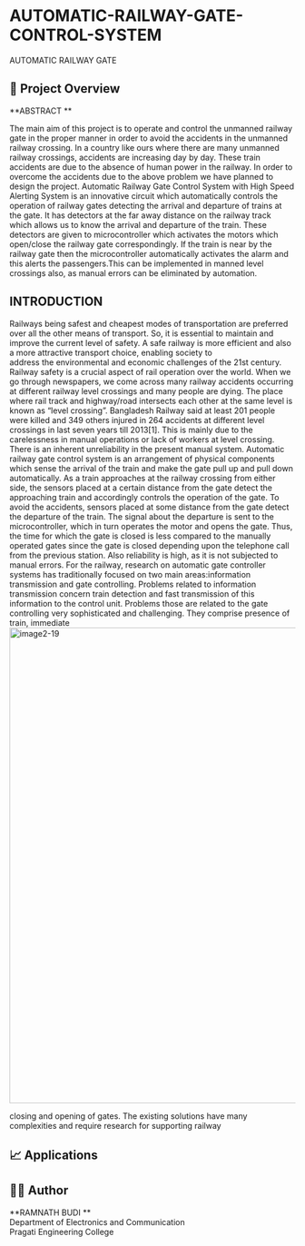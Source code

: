# AUTOMATIC-RAILWAY-GATE-CONTROL-SYSTEM
AUTOMATIC RAILWAY GATE

## 📌 Project Overview

**ABSTRACT **

The main aim of this project is to operate and control the unmanned railway gate in the proper 
manner in order to avoid the accidents in the unmanned railway crossing. In a country like ours 
where there are many unmanned railway crossings, accidents are increasing day by day. These 
train accidents are due to the absence of human power in the railway. In order to overcome the 
accidents due to the above problem we have planned to design the project. Automatic Railway 
Gate Control System with High Speed Alerting System is an innovative circuit which 
automatically controls the operation of railway gates detecting the arrival and departure of 
trains at the gate. It has detectors at the far away distance on the railway track which allows us 
to know the arrival and departure of the train. These detectors are given to microcontroller 
which activates the motors which open/close the railway gate correspondingly. If the train is 
near by the railway gate then the microcontroller automatically activates the alarm and this 
alerts the passengers.This can be implemented in manned level crossings also, as manual errors 
can be eliminated by automation. 

## **INTRODUCTION**

Railways being safest and cheapest modes of transportation are preferred over all the other 
means of transport. So, it is essential to maintain and improve the current level of safety. A safe 
railway is more efficient and also a more attractive transport choice, enabling society to  
address the environmental and economic challenges of the 21st century. Railway safety is a 
crucial aspect of rail operation over the world. When we go through newspapers, we come 
across many railway accidents occurring at different railway level crossings and many people 
are dying. The place where rail track and highway/road intersects each other at the same level 
is known as “level crossing”. Bangladesh Railway said at least 201 people were killed and 349 
others injured in 264 accidents at different level crossings in last seven years till 2013[1]. This 
is mainly due to the carelessness in manual operations or lack of workers at level crossing. 
There is an inherent unreliability in the present manual system. Automatic railway gate control 
system is an arrangement of physical components which sense the arrival of the train and make the gate pull up and pull down automatically. As a train approaches at the railway crossing 
from either side, the sensors placed at a certain distance from the gate detect the approaching 
train and accordingly controls the operation of the gate. To avoid the accidents, sensors placed 
at some distance from the gate detect the departure of the train. The signal about the departure 
is sent to the microcontroller, which in turn operates the motor and opens the gate. Thus, the 
time for which the gate is closed is less compared to the manually operated gates since the gate 
is closed depending upon the telephone call from the previous station. Also reliability is high, 
as it is not subjected to manual errors. For the railway, research on automatic gate controller 
systems has traditionally focused on two main areas:information transmission and gate 
controlling. Problems related to information transmission concern train detection and fast 
transmission of this information to the control unit. Problems those are related to the gate 
controlling very sophisticated and challenging. They comprise presence of train, immediate <img width="1378" height="838" alt="image2-19" src="https://github.com/user-attachments/assets/1c3f3b5b-b33e-488e-86ec-d628e53e0ce0" />

closing and opening of gates. The existing solutions have many complexities and require 
research for supporting railway 

## 📈 Applications

## 👨‍🎓 Author
**RAMNATH BUDI **  
Department of Electronics and Communication  
Pragati Engineering College 
